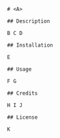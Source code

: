 
      # <A>

      ## Description

      B C D

      ## Installation

      E

      ## Usage

      F G

      ## Credits

      H I J

      ## License

      K
    